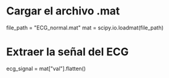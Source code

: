 # Cargar el archivo .mat

file_path = "ECG_normal.mat"
mat = scipy.io.loadmat(file_path)

# Extraer la señal del ECG

ecg_signal = mat["val"].flatten()
